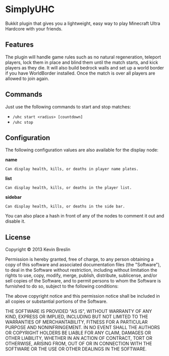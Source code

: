 # SimplyUHC

Bukkit plugin that gives you a lightweight, easy way to play Minecraft Ultra Hardcore with your friends.

## Features

The plugin will handle game rules such as no natural regeneration, teleport players, lock them in place and blind them until the match starts, and kick players as they die. It will also build bedrock walls and set up a world border if you have WorldBorder installed. Once the match is over all players are allowed to join again.

## Commands

Just use the following commands to start and stop matches:

* `/uhc start <radius> [countdown]`
* `/uhc stop`

## Configuration

The following configuration values are also available for the display node:

**name**

    Can display health, kills, or deaths in player name plates.

**list**

    Can display health, kills, or deaths in the player list.

**sidebar**

    Can display health, kills, or deaths in the side bar.

You can also place a hash in front of any of the nodes to comment it out and disable it.

## License

Copyright © 2013 Kevin Breslin

Permission is hereby granted, free of charge, to any person obtaining a copy of this software and associated documentation files (the "Software"), to deal in the Software without restriction, including without limitation the rights to use, copy, modify, merge, publish, distribute, sublicense, and/or sell copies of the Software, and to permit persons to whom the Software is furnished to do so, subject to the following conditions:

The above copyright notice and this permission notice shall be included in all copies or substantial portions of the Software.

THE SOFTWARE IS PROVIDED "AS IS", WITHOUT WARRANTY OF ANY KIND, EXPRESS OR IMPLIED, INCLUDING BUT NOT LIMITED TO THE WARRANTIES OF MERCHANTABILITY, FITNESS FOR A PARTICULAR PURPOSE AND NONINFRINGEMENT. IN NO EVENT SHALL THE AUTHORS OR COPYRIGHT HOLDERS BE LIABLE FOR ANY CLAIM, DAMAGES OR OTHER LIABILITY, WHETHER IN AN ACTION OF CONTRACT, TORT OR OTHERWISE, ARISING FROM, OUT OF OR IN CONNECTION WITH THE SOFTWARE OR THE USE OR OTHER DEALINGS IN THE SOFTWARE.
